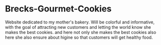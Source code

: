 # Brecks-Gourmet-Cookies
Website dedicated to my mother's bakery. Will be colorful and informative, with the goal of attracting new customers and letting the world know she makes the best cookies.
and here not only she makes the best cookies also here she also ensure about higine so that customers will get healthy food.
